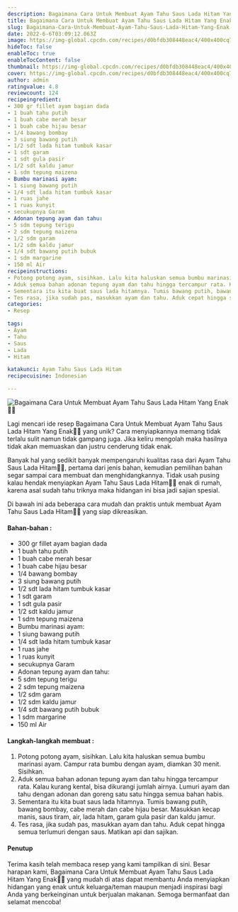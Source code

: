 ```yaml
---
description: Bagaimana Cara Untuk Membuat Ayam Tahu Saus Lada Hitam Yang Enak"
title: Bagaimana Cara Untuk Membuat Ayam Tahu Saus Lada Hitam Yang Enak
slug: Bagaimana-Cara-Untuk-Membuat-Ayam-Tahu-Saus-Lada-Hitam-Yang-Enak
date: 2022-6-6T03:09:12.063Z
image: https://img-global.cpcdn.com/recipes/d0bfdb308448eac4/400x400cq70/photo.jpg
hideToc: false
enableToc: true
enableTocContent: false
thumbnail: https://img-global.cpcdn.com/recipes/d0bfdb308448eac4/400x400cq70/photo.jpg
cover: https://img-global.cpcdn.com/recipes/d0bfdb308448eac4/400x400cq70/photo.jpg
author: admin
ratingvalue: 4.8
reviewcount: 124
recipeingredient:
- 300 gr fillet ayam bagian dada
- 1 buah tahu putih
- 1 buah cabe merah besar
- 1 buah cabe hijau besar
- 1/4 bawang bombay
- 3 siung bawang putih
- 1/2 sdt lada hitam tumbuk kasar
- 1 sdt garam
- 1 sdt gula pasir
- 1/2 sdt kaldu jamur
- 1 sdm tepung maizena
- Bumbu marinasi ayam:
- 1 siung bawang putih
- 1/4 sdt lada hitam tumbuk kasar
- 1 ruas jahe
- 1 ruas kunyit
- secukupnya Garam
- Adonan tepung ayam dan tahu:
- 5 sdm tepung terigu
- 2 sdm tepung maizena
- 1/2 sdm garam
- 1/2 sdm kaldu jamur
- 1/4 sdt bawang putih bubuk
- 1 sdm margarine
- 150 ml Air
recipeinstructions:
- Potong potong ayam, sisihkan. Lalu kita haluskan semua bumbu marinasi ayam. Campur rata bumbu dengan ayam, diamkan 30 menit. Sisihkan.
- Aduk semua bahan adonan tepung ayam dan tahu hingga tercampur rata. Kalau kurang kental, bisa dikurangi jumlah airnya. Lumuri ayam dan tahu dengan adonan dan goreng satu satu hingga semua bahan habis.
- Sementara itu kita buat saus lada hitamnya. Tumis bawang putih, bawang bombay, cabe merah dan cabe hijau besar. Masukkan kecap manis, saus tiram, air, lada hitam, garam gula pasir dan kaldu jamur.
- Tes rasa, jika sudah pas, masukkan ayam dan tahu. Aduk cepat hingga semua terlumuri dengan saus. Matikan api dan sajikan.
categories:
- Resep

tags:
- Ayam
- Tahu
- Saus
- Lada
- Hitam

katakunci: Ayam Tahu Saus Lada Hitam
recipecuisine: Indonesian

---
```


![Bagaimana Cara Untuk Membuat Ayam Tahu Saus Lada Hitam Yang Enak👩‍🍳](https://img-global.cpcdn.com/recipes/d0bfdb308448eac4/400x400cq70/photo.jpg)

Lagi mencari ide resep Bagaimana Cara Untuk Membuat Ayam Tahu Saus Lada Hitam Yang Enak👩‍🍳 yang unik? Cara menyiapkannya memang tidak terlalu sulit namun tidak gampang juga. Jika keliru mengolah maka hasilnya tidak akan memuaskan dan justru cenderung tidak enak.

Banyak hal yang sedikit banyak mempengaruhi kualitas rasa dari Ayam Tahu Saus Lada Hitam👩‍🍳, pertama dari jenis bahan, kemudian pemilihan bahan segar sampai cara membuat dan menghidangkannya. Tidak usah pusing kalau hendak menyiapkan Ayam Tahu Saus Lada Hitam👩‍🍳 enak di rumah, karena asal sudah tahu triknya maka hidangan ini bisa jadi sajian spesial.

Di bawah ini ada beberapa cara mudah dan praktis untuk membuat Ayam Tahu Saus Lada Hitam👩‍🍳 yang siap dikreasikan.

<!--inarticleads1-->

#### Bahan-bahan :

- 300 gr fillet ayam bagian dada
- 1 buah tahu putih
- 1 buah cabe merah besar
- 1 buah cabe hijau besar
- 1/4 bawang bombay
- 3 siung bawang putih
- 1/2 sdt lada hitam tumbuk kasar
- 1 sdt garam
- 1 sdt gula pasir
- 1/2 sdt kaldu jamur
- 1 sdm tepung maizena
- Bumbu marinasi ayam:
- 1 siung bawang putih
- 1/4 sdt lada hitam tumbuk kasar
- 1 ruas jahe
- 1 ruas kunyit
- secukupnya Garam
- Adonan tepung ayam dan tahu:
- 5 sdm tepung terigu
- 2 sdm tepung maizena
- 1/2 sdm garam
- 1/2 sdm kaldu jamur
- 1/4 sdt bawang putih bubuk
- 1 sdm margarine
- 150 ml Air

<!--inarticleads2-->

#### Langkah-langkah membuat :

1. Potong potong ayam, sisihkan. Lalu kita haluskan semua bumbu marinasi ayam. Campur rata bumbu dengan ayam, diamkan 30 menit. Sisihkan.
1. Aduk semua bahan adonan tepung ayam dan tahu hingga tercampur rata. Kalau kurang kental, bisa dikurangi jumlah airnya. Lumuri ayam dan tahu dengan adonan dan goreng satu satu hingga semua bahan habis.
1. Sementara itu kita buat saus lada hitamnya. Tumis bawang putih, bawang bombay, cabe merah dan cabe hijau besar. Masukkan kecap manis, saus tiram, air, lada hitam, garam gula pasir dan kaldu jamur.
1. Tes rasa, jika sudah pas, masukkan ayam dan tahu. Aduk cepat hingga semua terlumuri dengan saus. Matikan api dan sajikan.

#### Penutup

Terima kasih telah membaca resep yang kami tampilkan di sini. Besar harapan kami, Bagaimana Cara Untuk Membuat Ayam Tahu Saus Lada Hitam Yang Enak👩‍🍳 yang mudah di atas dapat membantu Anda menyiapkan hidangan yang enak untuk keluarga/teman maupun menjadi inspirasi bagi Anda yang berkeinginan untuk berjualan makanan. Semoga bermanfaat dan selamat mencoba!